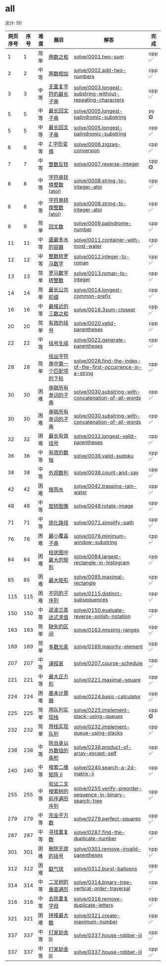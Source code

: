 # all

<!--- table -->


总计: 50

| 网页序号 | 序号 | 难度 | 题目                    | 解答                      | 完成 |
| ---- | ---- | ---- | ------------------ | ---------------- | -------- | 
| 1 | 1 | 简单 | [两数之和](https://leetcode.cn/problems/two-sum/description/) | [solve/0001.two-sum](../solve/0001.two-sum)| cpp ✅ |
| 2 | 2 | 中等 | [两数相加](https://leetcode.cn/problems/add-two-numbers/description/) | [solve/0002.add-two-numbers](../solve/0002.add-two-numbers)| cpp ✅ |
| 3 | 3 | 中等 | [无重复字符的最长子串](https://leetcode.cn/problems/longest-substring-without-repeating-characters/description/) | [solve/0003.longest-substring-without-repeating-characters](../solve/0003.longest-substring-without-repeating-characters)| cpp ✅ |
| 5 | 5 | 中等 | [最长回文子串](https://leetcode.cn/problems/longest-palindromic-substring/description/) | [solve/0005.longest-palindromic-substring](../solve/0005.longest-palindromic-substring)| py ❎ |
| 5 | 5 | 中等 | [最长回文子串](https://leetcode.cn/problems/longest-palindromic-substring/description/) | [solve/0005.longest-palindromic-substring](../solve/0005.longest-palindromic-substring)| cpp ✅ |
| 6 | 6 | 中等 | [Z 字形变换](https://leetcode.cn/problems/zigzag-conversion/description/) | [solve/0006.zigzag-conversion](../solve/0006.zigzag-conversion)| cpp ✅ |
| 7 | 7 | 中等 | [整数反转](https://leetcode.cn/problems/reverse-integer/description/) | [solve/0007.reverse-integer](../solve/0007.reverse-integer)| cpp ❎ |
| 8 | 8 | 中等 | [字符串转换整数 (atoi)](https://leetcode.cn/problems/string-to-integer-atoi/description/) | [solve/0008.string-to-integer-atoi](../solve/0008.string-to-integer-atoi)| cpp ✅ |
| 8 | 8 | 中等 | [字符串转换整数 (atoi)](https://leetcode.cn/problems/string-to-integer-atoi/description/) | [solve/0008.string-to-integer-atoi](../solve/0008.string-to-integer-atoi)| cpp ✅ |
| 9 | 9 | 简单 | [回文数](https://leetcode.cn/problems/palindrome-number/description/) | [solve/0009.palindrome-number](../solve/0009.palindrome-number)| cpp ✅ |
| 11 | 11 | 中等 | [盛最多水的容器](https://leetcode.cn/problems/container-with-most-water/description/) | [solve/0011.container-with-most-water](../solve/0011.container-with-most-water)| cpp ✅ |
| 12 | 12 | 中等 | [整数转罗马数字](https://leetcode.cn/problems/integer-to-roman/description/) | [solve/0012.integer-to-roman](../solve/0012.integer-to-roman)| cpp ✅ |
| 13 | 13 | 简单 | [罗马数字转整数](https://leetcode.cn/problems/roman-to-integer/description/) | [solve/0013.roman-to-integer](../solve/0013.roman-to-integer)| cpp ✅ |
| 14 | 14 | 简单 | [最长公共前缀](https://leetcode.cn/problems/longest-common-prefix/description/) | [solve/0014.longest-common-prefix](../solve/0014.longest-common-prefix)| cpp ✅ |
| 16 | 16 | 中等 | [最接近的三数之和](https://leetcode.cn/problems/3sum-closest/description/) | [solve/0016.3sum-closest](../solve/0016.3sum-closest)| cpp ✅ |
| 20 | 20 | 简单 | [有效的括号](https://leetcode.cn/problems/valid-parentheses/description/) | [solve/0020.valid-parentheses](../solve/0020.valid-parentheses)| cpp ✅ |
| 22 | 22 | 中等 | [括号生成](https://leetcode.cn/problems/generate-parentheses/description/) | [solve/0022.generate-parentheses](../solve/0022.generate-parentheses)| cpp ✅ |
| 28 | 28 | 简单 | [找出字符串中第一个匹配项的下标](https://leetcode.cn/problems/find-the-index-of-the-first-occurrence-in-a-string/description/) | [solve/0028.find-the-index-of-the-first-occurrence-in-a-string](../solve/0028.find-the-index-of-the-first-occurrence-in-a-string)| cpp ✅ |
| 30 | 30 | 困难 | [串联所有单词的子串](https://leetcode.cn/problems/substring-with-concatenation-of-all-words/description/) | [solve/0030.substring-with-concatenation-of-all-words](../solve/0030.substring-with-concatenation-of-all-words)| cpp ✅ |
| 30 | 30 | 困难 | [串联所有单词的子串](https://leetcode.cn/problems/substring-with-concatenation-of-all-words/description/) | [solve/0030.substring-with-concatenation-of-all-words](../solve/0030.substring-with-concatenation-of-all-words)| cpp ✅ |
| 32 | 32 | 困难 | [最长有效括号](https://leetcode.cn/problems/longest-valid-parentheses/description/) | [solve/0032.longest-valid-parentheses](../solve/0032.longest-valid-parentheses)| cpp ✅ |
| 36 | 36 | 中等 | [有效的数独](https://leetcode.cn/problems/valid-sudoku/description/) | [solve/0036.valid-sudoku](../solve/0036.valid-sudoku)| cpp ✅ |
| 38 | 38 | 中等 | [外观数列](https://leetcode.cn/problems/count-and-say/description/) | [solve/0038.count-and-say](../solve/0038.count-and-say)| cpp ✅ |
| 42 | 42 | 困难 | [接雨水](https://leetcode.cn/problems/trapping-rain-water/description/) | [solve/0042.trapping-rain-water](../solve/0042.trapping-rain-water)| cpp ✅ |
| 48 | 48 | 中等 | [旋转图像](https://leetcode.cn/problems/rotate-image/description/) | [solve/0048.rotate-image](../solve/0048.rotate-image)| cpp ✅ |
| 71 | 71 | 中等 | [简化路径](https://leetcode.cn/problems/simplify-path/description/) | [solve/0071.simplify-path](../solve/0071.simplify-path)| cpp ✅ |
| 76 | 76 | 困难 | [最小覆盖子串](https://leetcode.cn/problems/minimum-window-substring/description/) | [solve/0076.minimum-window-substring](../solve/0076.minimum-window-substring)| cpp ✅ |
| 84 | 84 | 困难 | [柱状图中最大的矩形](https://leetcode.cn/problems/largest-rectangle-in-histogram/description/) | [solve/0084.largest-rectangle-in-histogram](../solve/0084.largest-rectangle-in-histogram)| cpp ✅ |
| 85 | 85 | 困难 | [最大矩形](https://leetcode.cn/problems/maximal-rectangle/description/) | [solve/0085.maximal-rectangle](../solve/0085.maximal-rectangle)| cpp ✅ |
| 115 | 115 | 困难 | [不同的子序列](https://leetcode.cn/problems/distinct-subsequences/description/) | [solve/0115.distinct-subsequences](../solve/0115.distinct-subsequences)| cpp ✅ |
| 150 | 150 | 中等 | [逆波兰表达式求值](https://leetcode.cn/problems/evaluate-reverse-polish-notation/description/) | [solve/0150.evaluate-reverse-polish-notation](../solve/0150.evaluate-reverse-polish-notation)| cpp ✅ |
| 163 | 163 | 简单 | [缺失的区间](https://leetcode.cn/problems/missing-ranges/description/) | [solve/0163.missing-ranges](../solve/0163.missing-ranges)| cpp ✅ |
| 169 | 169 | 简单 | [多数元素](https://leetcode.cn/problems/majority-element/description/) | [solve/0169.majority-element](../solve/0169.majority-element)| cpp ✅ |
| 207 | 207 | 中等 | [课程表](https://leetcode.cn/problems/course-schedule/description/) | [solve/0207.course-schedule](../solve/0207.course-schedule)| cpp ✅ |
| 221 | 221 | 中等 | [最大正方形](https://leetcode.cn/problems/maximal-square/description/) | [solve/0221.maximal-square](../solve/0221.maximal-square)| cpp ✅ |
| 224 | 224 | 困难 | [基本计算器](https://leetcode.cn/problems/basic-calculator/description/) | [solve/0224.basic-calculator](../solve/0224.basic-calculator)| cpp ✅ |
| 225 | 225 | 简单 | [用队列实现栈](https://leetcode.cn/problems/implement-stack-using-queues/description/) | [solve/0225.implement-stack-using-queues](../solve/0225.implement-stack-using-queues)| cpp ❎ |
| 232 | 232 | 简单 | [用栈实现队列](https://leetcode.cn/problems/implement-queue-using-stacks/description/) | [solve/0232.implement-queue-using-stacks](../solve/0232.implement-queue-using-stacks)| cpp ✅ |
| 238 | 238 | 中等 | [除自身以外数组的乘积](https://leetcode.cn/problems/product-of-array-except-self/description/) | [solve/0238.product-of-array-except-self](../solve/0238.product-of-array-except-self)| cpp ✅ |
| 240 | 240 | 中等 | [搜索二维矩阵 II](https://leetcode.cn/problems/search-a-2d-matrix-ii/description/) | [solve/0240.search-a-2d-matrix-ii](../solve/0240.search-a-2d-matrix-ii)| cpp ✅ |
| 255 | 255 | 中等 | [验证二叉搜索树的前序遍历序列](https://leetcode.cn/problems/verify-preorder-sequence-in-binary-search-tree/description/) | [solve/0255.verify-preorder-sequence-in-binary-search-tree](../solve/0255.verify-preorder-sequence-in-binary-search-tree)| cpp ✅ |
| 279 | 279 | 中等 | [完全平方数](https://leetcode.cn/problems/perfect-squares/description/) | [solve/0279.perfect-squares](../solve/0279.perfect-squares)| cpp ✅ |
| 287 | 287 | 中等 | [寻找重复数](https://leetcode.cn/problems/find-the-duplicate-number/description/) | [solve/0287.find-the-duplicate-number](../solve/0287.find-the-duplicate-number)| cpp ✅ |
| 301 | 301 | 困难 | [删除无效的括号](https://leetcode.cn/problems/remove-invalid-parentheses/description/) | [solve/0301.remove-invalid-parentheses](../solve/0301.remove-invalid-parentheses)| cpp ✅ |
| 312 | 312 | 困难 | [戳气球](https://leetcode.cn/problems/burst-balloons/description/) | [solve/0312.burst-balloons](../solve/0312.burst-balloons)| cpp ✅ |
| 314 | 314 | 中等 | [二叉树的垂直遍历](https://leetcode.cn/problems/binary-tree-vertical-order-traversal/description/) | [solve/0314.binary-tree-vertical-order-traversal](../solve/0314.binary-tree-vertical-order-traversal)| cpp ✅ |
| 316 | 316 | 中等 | [去除重复字母](https://leetcode.cn/problems/remove-duplicate-letters/description/) | [solve/0316.remove-duplicate-letters](../solve/0316.remove-duplicate-letters)| cpp ✅ |
| 321 | 321 | 困难 | [拼接最大数](https://leetcode.cn/problems/create-maximum-number/description/) | [solve/0321.create-maximum-number](../solve/0321.create-maximum-number)| cpp ✅ |
| 337 | 337 | 中等 | [打家劫舍 III](https://leetcode.cn/problems/house-robber-iii/description/) | [solve/0337.house-robber-iii](../solve/0337.house-robber-iii)| cpp ✅ |
| 337 | 337 | 中等 | [打家劫舍 III](https://leetcode.cn/problems/house-robber-iii/description/) | [solve/0337.house-robber-iii](../solve/0337.house-robber-iii)| cpp ✅ |
